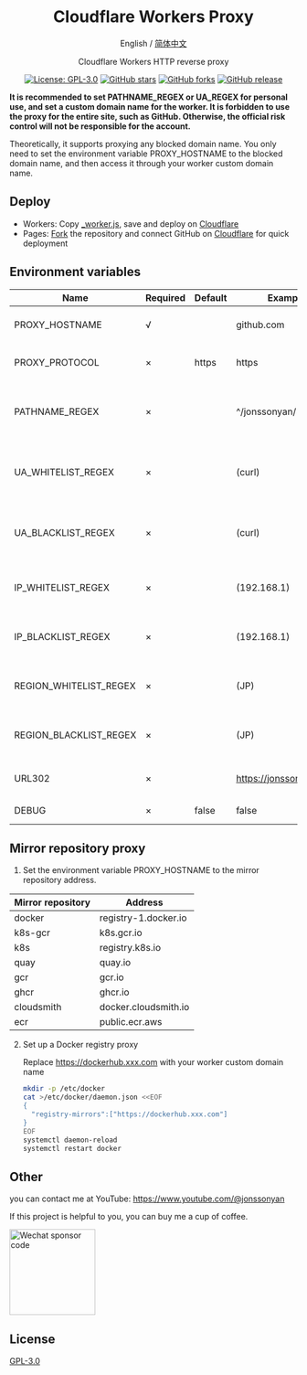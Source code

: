 <div align="center">

<h1 align="center">Cloudflare Workers Proxy</h1>

English / [简体中文](README.md)

Cloudflare Workers HTTP reverse proxy

<p>
<a href="https://www.gnu.org/licenses/gpl-3.0.html"><img src="https://img.shields.io/github/license/jonssonyan/cf-workers-proxy" alt="License: GPL-3.0"></a>
<a href="https://github.com/jonssonyan/cf-workers-proxy/stargazers"><img src="https://img.shields.io/github/stars/jonssonyan/cf-workers-proxy" alt="GitHub stars"></a>
<a href="https://github.com/jonssonyan/cf-workers-proxy/forks"><img src="https://img.shields.io/github/forks/jonssonyan/cf-workers-proxy" alt="GitHub forks"></a>
<a href="https://github.com/jonssonyan/cf-workers-proxy/releases"><img src="https://img.shields.io/github/v/release/jonssonyan/cf-workers-proxy" alt="GitHub release"></a>
</p>

</div>

**It is recommended to set PATHNAME_REGEX or UA_REGEX for personal use, and set a custom domain name for the worker. It
is forbidden to use the proxy for the entire site, such as GitHub. Otherwise, the official risk control will not be
responsible for the account.**

Theoretically, it supports proxying any blocked domain name. You only need to set the environment variable
PROXY_HOSTNAME to the blocked domain name, and then access it through your worker custom domain name.

## Deploy

- Workers: Copy [_worker.js](_worker.js), save and deploy on [Cloudflare](https://www.cloudflare.com)
- Pages: [Fork](https://github.com/jonssonyan/cf-workers-proxy/fork) the repository and connect GitHub on [Cloudflare](https://www.cloudflare.com) for quick deployment

## Environment variables

| Name                   | Required | Default | Example                | Remark                                      |
|------------------------|----------|---------|------------------------|---------------------------------------------|
| PROXY_HOSTNAME         | √        |         | github.com             | Proxy address hostname                      |
| PROXY_PROTOCOL         | ×        | https   | https                  | Proxy address protocol                      |
| PATHNAME_REGEX         | ×        |         | ^/jonssonyan/          | Regular expression for proxy address path   |
| UA_WHITELIST_REGEX     | ×        |         | (curl)                 | Regular expression for User-Agent whitelist |
| UA_BLACKLIST_REGEX     | ×        |         | (curl)                 | Regular expression for User-Agent blacklist |
| IP_WHITELIST_REGEX     | ×        |         | (192.168.1)            | Regular expression for IP whitelist         |
| IP_BLACKLIST_REGEX     | ×        |         | (192.168.1)            | Regular expression for IP blacklist         |
| REGION_WHITELIST_REGEX | ×        |         | (JP)                   | Regular expression for region whitelist     |
| REGION_BLACKLIST_REGEX | ×        |         | (JP)                   | Regular expression for region blacklist     |
| URL302                 | ×        |         | https://jonssonyan.com | 302 Redirect address                        |
| DEBUG                  | ×        | false   | false                  | Enable DEBUG                                |

## Mirror repository proxy

1. Set the environment variable PROXY_HOSTNAME to the mirror repository address.

| Mirror repository | Address              |     
|-------------------|----------------------|
| docker            | registry-1.docker.io |   
| k8s-gcr           | k8s.gcr.io           |   
| k8s               | registry.k8s.io      |    
| quay              | quay.io              |   
| gcr               | gcr.io               |  
| ghcr              | ghcr.io              |   
| cloudsmith        | docker.cloudsmith.io |   
| ecr               | public.ecr.aws       |  

2. Set up a Docker registry proxy

   Replace https://dockerhub.xxx.com with your worker custom domain name

   ```bash
   mkdir -p /etc/docker
   cat >/etc/docker/daemon.json <<EOF
   {
     "registry-mirrors":["https://dockerhub.xxx.com"]
   }
   EOF
   systemctl daemon-reload
   systemctl restart docker
   ```

## Other

you can contact me at YouTube: https://www.youtube.com/@jonssonyan

If this project is helpful to you, you can buy me a cup of coffee.

<img src="https://github.com/jonssonyan/install-script/assets/46235235/cce90c48-27d3-492c-af3e-468b656bdd06" width="150" alt="Wechat sponsor code" title="Wechat sponsor code"/>

## License

[GPL-3.0](LICENSE)